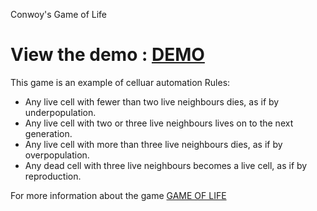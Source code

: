 
Conwoy's Game of Life
# View the demo : <a href="https://xeyal-i.github.io/reactgameoflife"> DEMO </a>

This game is an example of celluar automation
Rules: 
<ul>
  <li> Any live cell with fewer than two live neighbours dies, as if by underpopulation. </li>
<li> Any live cell with two or three live neighbours lives on to the next generation.</li>
<li> Any live cell with more than three live neighbours dies, as if by overpopulation. </li> 
<li> Any dead cell with three live neighbours becomes a live cell, as if by reproduction. </li>
</ul>
For more information about the game <a href="https://en.wikipedia.org/wiki/Conway%27s_Game_of_Life"> GAME OF LIFE </a>
